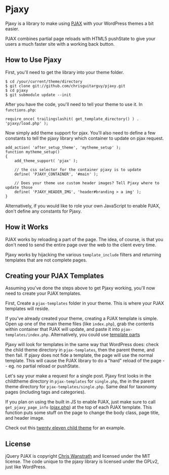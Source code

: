 Pjaxy
=====

Pjaxy is a library to make using [PJAX](https://github.com/defunkt/jquery-pjax) with your WordPress themes a bit easier.

PJAX combines partial page reloads with HTML5 pushState to give your users a much faster site with a working back button.

## How to Use Pjaxy

First, you'll need to get the library into your theme folder.

    $ cd /your/current/theme/directory
    $ git clone git://github.com/chrisguitarguy/pjaxy.git
    $ cd pjaxy
    $ git submodule update --init

After you have the code, you'll need to tell your theme to use it.  In `functions.php`:

    require_once( trailingslashit( get_template_directory() ) . 'pjaxy/load.php' );

Now simply add theme support for pjax.  You'll also need to define a few constants to tell the pjaxy library which container to update on pjax request.

    add_action( 'after_setup_theme', 'mytheme_setup' );
    function mytheme_setup()
    {
        add_theme_support( 'pjax' );

        // the css selector for the container pjaxy is to update
        define( 'PJAXY_CONTAINER', '#main' );

        // Does your theme use custom header images? Tell Pjaxy where to update those
        define( 'PJAXY_HEADER_IMG', 'header#branding > a img' );
    }

Alternatively, if you would like to role your own JavaScript to enable PJAX, don't define any constants for Pjaxy.

## How it Works

PJAX works by reloading a part of the page. The idea, of course, is that you don't need to send the entire page over the web to the client every time.

Pjaxy works by hijacking the various `template_include` filters and returning templates that are not complete pages.

## Creating your PJAX Templates

Assuming you've done the steps above to get Pjaxy working, you'll now need to create your PJAX templates.

First, Create a `pjax-templates` folder in your theme. This is where your PJAX templates will reside.

If you've already created your theme, creating a PJAX template is simple.  Open up one of the main theme files (like `index.php`), grab the contents within container that PJAX will update, and paste it into `pjax-templates/index.php`. Alternatively, you could use [template parts](http://codex.wordpress.org/Function_Reference/get_template_part)

Pjaxy will look for templates in the same way that WordPress does: check the child theme directory in `pjax-templates`, then the parent theme, and then fail.  If pjaxy does not fide a template, the page will use the normal template.  This will cause the PJAX library to do a "hard" reload of the page -- eg. no partial reload or pushState.

Let's say your make a request for a single post. Pjaxy first looks in the childtheme directory in `pjax-templates` for `single.php`, the in the parent theme directory for `pjax-templates/single.php`. Same deal for taxonomy pages (including tags and categories).

If you plan on using the built in JS to enable PJAX, just make sure to call `get_pjaxy_page_info` ([pjax.php](https://github.com/chrisguitarguy/pjaxy/blob/master/pjax.php#L43)) at the top of each PJAX template.  This function puts some stuff on the page to change the body class, page title, and header image.

Check out this [twenty eleven child theme](https://github.com/chrisguitarguy/pjaxy-example) for an example.

## License

jQuery PJAX is copyright [Chris Wanstrath](https://github.com/defunkt) and licensed under the MIT license.  The code unique to the pjaxy library is licensed under the GPLv2, just like WordPress.

